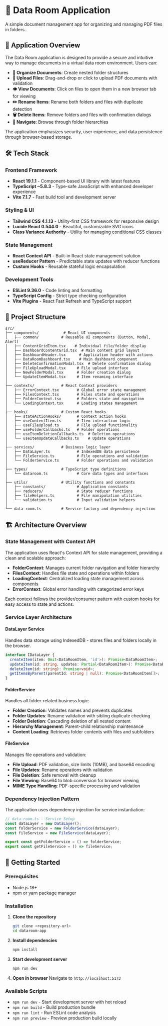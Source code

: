 # 📁 Data Room Application

A simple document management app for organizing and managing PDF files in folders.

## 🎯 Application Overview

The Data Room application is designed to provide a secure and intuitive way to manage documents in a virtual data room environment. Users can:

- **📂 Organize Documents**: Create nested folder structures
- **📄 Upload Files**: Drag-and-drop or click to upload PDF documents with validation
- **👁️ View Documents**: Click on files to open them in a new browser tab for viewing
- **✏️ Rename Items**: Rename both folders and files with duplicate detection
- **🗑️ Delete Items**: Remove folders and files with confirmation dialogs
- **🧭 Navigate**: Browse through folder hierarchies

The application emphasizes security, user experience, and data persistence through browser-based storage.

## 🛠️ Tech Stack

### **Frontend Framework**
- **React 19.1.1** - Component-based UI library with latest features
- **TypeScript ~5.8.3** - Type-safe JavaScript with enhanced developer experience
- **Vite 7.1.7** - Fast build tool and development server

### **Styling & UI**
- **Tailwind CSS 4.1.13** - Utility-first CSS framework for responsive design
- **Lucide React 0.544.0** - Beautiful, customizable SVG icons
- **Class Variance Authority** - Utility for managing conditional CSS classes

### **State Management**
- **React Context API** - Built-in React state management solution
- **useReducer Pattern** - Predictable state updates with reducer functions
- **Custom Hooks** - Reusable stateful logic encapsulation

### **Development Tools**
- **ESLint 9.36.0** - Code linting and formatting
- **TypeScript Config** - Strict type checking configuration
- **Vite Plugins** - React Fast Refresh and TypeScript support

## 📁 Project Structure

```
src/
├── components/           # React UI components
│   ├── common/          # Reusable UI components (Button, Modal, Alert)
│   ├── ContentGridItem.tsx    # Individual file/folder display
│   ├── DashboardContentGrid.tsx  # Main content grid layout
│   ├── DashboardHeader.tsx      # Application header with actions
│   ├── DataRoomDashboard.tsx    # Main dashboard component
│   ├── DeleteConfirmationModal.tsx  # Delete confirmation dialog
│   ├── FileUploadModal.tsx     # File upload interface
│   ├── NewFolderModal.tsx      # Folder creation dialog
│   └── UpdateItemModal.tsx     # Item renaming interface
│
├── contexts/            # React Context providers
│   ├── ErrorContext.tsx        # Global error state management
│   ├── FilesContext.tsx        # Files state and operations
│   ├── FolderContext.tsx       # Folders state and navigation
│   └── LoadingContext.tsx      # Loading states management
│
├── hooks/               # Custom React hooks
│   ├── stateActionHooks/       # Context action hooks
│   ├── useContentItem.ts       # Item interaction logic
│   ├── useFileUpload.ts        # File upload functionality
│   ├── useFolderCallbacks.ts   # Folder operations
│   ├── useItemDeletionCallbacks.ts  # Deletion operations
│   └── useItemUpdateCallbacks.ts    # Update operations
│
├── services/            # Business logic layer
│   ├── DataLayer.ts            # IndexedDB data persistence
│   ├── FileService.ts          # File operations and validation
│   └── FolderService.ts        # Folder operations and validation
│
├── types/               # TypeScript type definitions
│   └── dataroom.ts             # Core data types and interfaces
│
├── utils/               # Utility functions and constants
│   ├── constants/              # Application constants
│   ├── reducers/               # State reducer functions
│   ├── fileHelpers.ts          # File manipulation utilities
│   └── validation.ts           # Input validation helpers
│
└── data-room.ts         # Service factory and dependency injection
```

## 🏗️ Architecture Overview

### **State Management with Context API**

The application uses React's Context API for state management, providing a clean and scalable approach:

- **FolderContext**: Manages current folder navigation and folder hierarchy
- **FilesContext**: Handles file state and operations within folders
- **LoadingContext**: Centralized loading state management across components  
- **ErrorContext**: Global error handling with categorized error keys

Each context follows the provider/consumer pattern with custom hooks for easy access to state and actions.

### **Service Layer Architecture**

#### **DataLayer Service**
Handles data storage using IndexedDB - stores files and folders locally in the browser.

```typescript
interface IDataLayer {
  createItem(item: Omit<DataRoomItem, 'id'>): Promise<DataRoomItem>;
  updateItem(id: string, updates: Partial<DataRoomItem>): Promise<DataRoomItem>;
  deleteItem(id: string): Promise<void>;
  getItemsByParent(parentId: string | null): Promise<DataRoomItem[]>;
}
```

#### **FolderService**
Handles all folder-related business logic:

- **Folder Creation**: Validates names and prevents duplicates
- **Folder Updates**: Rename validation with sibling duplicate checking
- **Folder Deletion**: Cascading deletion of all nested content
- **Hierarchy Management**: Parent-child relationship maintenance
- **Content Loading**: Retrieves folder contents with files and subfolders

#### **FileService**  
Manages file operations and validation:

- **File Upload**: PDF validation, size limits (10MB), and base64 encoding
- **File Updates**: Rename operations with validation
- **File Deletion**: Safe removal with cleanup
- **File Viewing**: Base64 to blob conversion for browser viewing
- **MIME Type Handling**: PDF-specific processing and validation

### **Dependency Injection Pattern**

The application uses dependency injection for service instantiation:

```typescript
// data-room.ts - Service Setup
const dataLayer = new DataLayer();
const folderService = new FolderService(dataLayer);
const fileService = new FileService(dataLayer);

export const getFolderService = () => folderService;
export const getFileService = () => fileService;
```

## 🚀 Getting Started

### **Prerequisites**
- Node.js 18+ 
- npm or yarn package manager

### **Installation**

1. **Clone the repository**
   ```bash
   git clone <repository-url>
   cd dataroom-app
   ```

2. **Install dependencies**
   ```bash
   npm install
   ```

3. **Start development server**
   ```bash
   npm run dev
   ```

4. **Open in browser**
   Navigate to `http://localhost:5173`

### **Available Scripts**

- `npm run dev` - Start development server with hot reload
- `npm run build` - Build production bundle
- `npm run lint` - Run ESLint code analysis
- `npm run preview` - Preview production build locally

